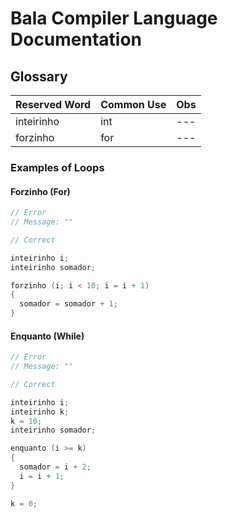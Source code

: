 # Bala Compiler Language Documentation 

## Glossary

| Reserved Word | Common Use | Obs |
|--- |--- |--- |
| inteirinho | int | --- |
| forzinho | for | --- |

### Examples of Loops

#### Forzinho (For)

```cpp
// Error
// Message: ""

```

```cpp
// Correct

inteirinho i;
inteirinho somador;

forzinho (i; i < 10; i = i + 1)
{
  somador = somador + 1;
}
```

#### Enquanto (While)


```cpp
// Error
// Message: ""

```

```cpp
// Correct

inteirinho i;
inteirinho k;
k = 10;
inteirinho somador;

enquanto (i >= k)
{
  somador = i + 2;
  i = i + 1;
}

k = 0;
```